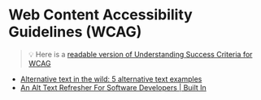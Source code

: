 # Web Content Accessibility Guidelines (WCAG)

> :bulb: Here is a [readable version of Understanding Success Criteria for WCAG](https://www.w3.org/WAI/WCAG22/Understanding/)


- [Alternative text in the wild: 5 alternative text examples](https://blog.pope.tech/2023/03/31/alternative-text-in-the-wild-5-alternative-text-examples/)
- [An Alt Text Refresher For Software Developers | Built In](https://builtin.com/software-engineering-perspectives/alt-text-for-developers)
